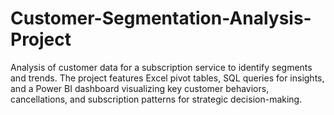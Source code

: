 # Customer-Segmentation-Analysis-Project
Analysis of customer data for a subscription service to identify segments and trends. The project features Excel pivot tables, SQL queries for insights, and a Power BI dashboard visualizing key customer behaviors, cancellations, and subscription patterns for strategic decision-making.
